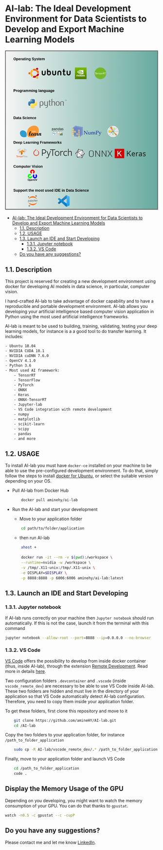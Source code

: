 # AI-lab: The Ideal Development Environment for Data Scientists to Develop and Export Machine Learning Models


![All in one solution for data science](AI-lab_logos.png)
<!-- TOC -->

- [AI-lab: The Ideal Development Environment for Data Scientists to Develop and Export Machine Learning Models](#ai-lab-the-ideal-development-environment-for-data-scientists-to-develop-and-export-machine-learning-models)
	- [1.1. Description](#11-description)
	- [1.2. USAGE](#12-usage)
	- [1.3. Launch an IDE and Start Developing](#13-launch-an-ide-and-start-developing)
		- [1.3.1. Jupyter notebook](#131-jupyter-notebook)
		- [1.3.2. VS Code](#132-vs-code)
	- [Do you have any suggestions?](#do-you-have-any-suggestions)

<!-- /TOC -->



## 1.1. Description
This project is reserved for creating a new development environment using docker for developing AI models in data science, in particular, computer vision.

I hand-crafted AI-lab to take advantage of docker capability and to have a reproducible and portable development environment. AI-lab allows you developing your artificial intelligence based computer vision application in Python using the most used artificial intelligence frameworks.

AI-lab is meant to be used to building, training, validating, testing your deep learning models, for instance is a a good tool to do transfer learning. It includes:

	- Ubuntu 18.04
	- NVIDIA CUDA 10.1
	- NVIDIA cuDNN 7.6.0
	- OpenCV 4.1.0
	- Python 3.6
	- Most used AI framework:
    	- TensorRT
      	- TensorFlow
      	- PyTorch
      	- ONNX
      	- Keras
      	- ONNX-TensorRT
    	- Jupyter-lab
    	- VS Code integration with remote development
    	- numpy
    	- matplotlib
    	- scikit-learn
    	- scipy
    	- pandas
    	- and more

## 1.2. USAGE

To install AI-lab you must have `docker-ce` installed on your machine to be able to use the pre-configured development environment. To do that, simply follow the steps to install [docker for Ubuntu](https://docs.docker.com/install/linux/docker-ce/ubuntu/), or select the suitable version depending on your OS.


* Pull AI-lab from Docker Hub

	```bash
		docker pull aminehy/ai-lab
	```

* Run the AI-lab and start your development

	* Move to your application folder
	``` bash
		cd path/to/folder/application
	```

	* then run AI-lab
	``` bash
		xhost +

		docker run -it --rm -v $(pwd):/workspace \
		--runtime=nvidia -w /workspace \
		-v /tmp/.X11-unix:/tmp/.X11-unix \
		-e DISPLAY=$DISPLAY \
		-p 8888:8888 -p 6006:6006 aminehy/ai-lab:latest
	```

## 1.3. Launch an IDE and Start Developing
### 1.3.1. Jupyter notebook

If AI-lab runs correctly on your machine then `Jupyter notebook` should run automatically. If this is not the case, launch it from the terminal with this command

```bash
jupyter notebook --allow-root --port=8888 --ip=0.0.0.0 --no-browser
```

### 1.3.2. VS Code

[VS Code](https://code.visualstudio.com/) offers the possibility to develop from inside docker container (thus, inside AI-lab), through the extension [Remote Development](https://marketplace.visualstudio.com/items?itemName=ms-vscode-remote.vscode-remote-extensionpack). Read more in details [here](https://code.visualstudio.com/docs/remote/containers).



Two configuration folders `.devcontainer` and `.vscode` (inside `vscode_remote_dev`) are necessary to be able to use VS Code inside AI-lab. These two folders are hidden and must live in the directory of your application so that VS Code automatically detect AI-lab configuration. Therefore, you need to copy them inside your application folder.

To get these folders, first clone this repository and move to it
```bash
	git clone https://github.com/amineHY/AI-lab.git
	cd /AI-lab
```

Copy the two folders to your application folder, for instance `/path_to_folder_application`
``` bash
	sudo cp -R AI-lab/vscode_remote_dev/.* /path_to_folder_application
```

Finally, move to your application folder and launch VS Code
```bash
	cd /path_to_folder_application
 	code .
 ```

## Display the Memory Usage of the GPU

Depending on you developing, you might want to watch the memory consumption of your GPU. You can do that thanks to `gpustat`.
``` bash
watch -n0.5 -c gpustat --c -cupP
```


## Do you have any suggestions?

Please contact me and let me know [LinkedIn](https://www.linkedin.com/in/aminehy/).
